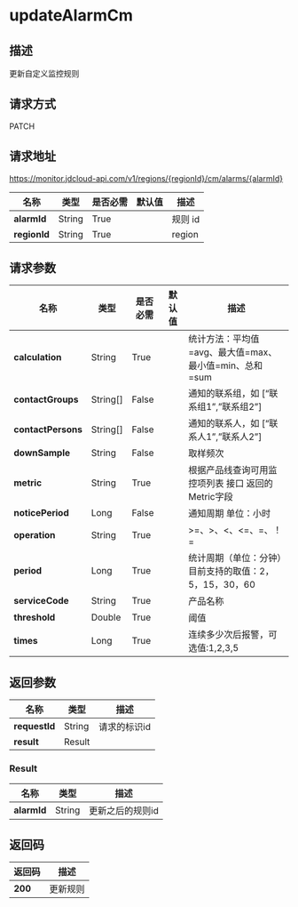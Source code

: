# updateAlarmCm


## 描述
更新自定义监控规则

## 请求方式
PATCH

## 请求地址
https://monitor.jdcloud-api.com/v1/regions/{regionId}/cm/alarms/{alarmId}

|名称|类型|是否必需|默认值|描述|
|---|---|---|---|---|
|**alarmId**|String|True| |规则 id|
|**regionId**|String|True| |region|

## 请求参数
|名称|类型|是否必需|默认值|描述|
|---|---|---|---|---|
|**calculation**|String|True| |统计方法：平均值=avg、最大值=max、最小值=min、总和=sum|
|**contactGroups**|String[]|False| |通知的联系组，如 [“联系组1”,”联系组2”]|
|**contactPersons**|String[]|False| |通知的联系人，如 [“联系人1”,”联系人2”]|
|**downSample**|String|False| |取样频次|
|**metric**|String|True| |根据产品线查询可用监控项列表 接口 返回的Metric字段|
|**noticePeriod**|Long|False| |通知周期 单位：小时|
|**operation**|String|True| |>=、>、<、<=、=、！=|
|**period**|Long|True| |统计周期（单位：分钟）目前支持的取值：2，5，15，30，60|
|**serviceCode**|String|True| |产品名称|
|**threshold**|Double|True| |阈值|
|**times**|Long|True| |连续多少次后报警，可选值:1,2,3,5|


## 返回参数
|名称|类型|描述|
|---|---|---|
|**requestId**|String|请求的标识id|
|**result**|Result| |

### Result
|名称|类型|描述|
|---|---|---|
|**alarmId**|String|更新之后的规则id|

## 返回码
|返回码|描述|
|---|---|
|**200**|更新规则|
